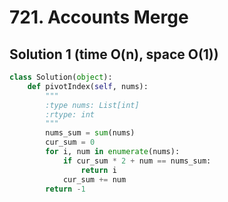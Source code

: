 # 721. Accounts Merge

## Solution 1 (time O(n), space O(1))

```python
class Solution(object):
    def pivotIndex(self, nums):
        """
        :type nums: List[int]
        :rtype: int
        """
        nums_sum = sum(nums)
        cur_sum = 0
        for i, num in enumerate(nums):
            if cur_sum * 2 + num == nums_sum:
                return i
            cur_sum += num
        return -1
```
